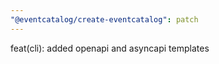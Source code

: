 ```yaml
---
"@eventcatalog/create-eventcatalog": patch
---
```


feat(cli): added openapi and asyncapi templates

